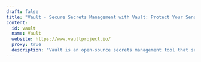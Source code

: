 ```yaml
---
draft: false
title: "Vault - Secure Secrets Management with Vault: Protect Your Sensitive Data"
content:
  id: vault
  name: Vault
  website: https://www.vaultproject.io/
  proxy: true
  description: "Vault is an open-source secrets management tool that securely stores, encrypts, and generates secrets. It provides access control, audit logging, and dynamic secret generation for enhanced security."
---
```

